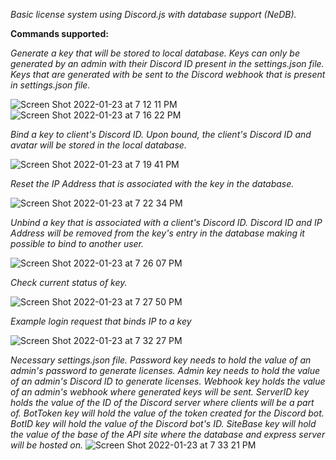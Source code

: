 *Basic license system using Discord.js with database support (NeDB).*

**Commands supported:**

*Generate a key that will be stored to local database. Keys can only be generated by an admin with their Discord ID present in the settings.json file. Keys that are generated with be sent to the Discord webhook that is present in settings.json file.*

![Screen Shot 2022-01-23 at 7 12 11 PM](https://user-images.githubusercontent.com/65430229/150706959-1b4c2bf0-eafd-48cf-9e55-e75b2b0f5644.png)
![Screen Shot 2022-01-23 at 7 16 22 PM](https://user-images.githubusercontent.com/65430229/150707169-e8ef0082-ad5c-4f3e-98e8-8b79425c8cf4.png)

*Bind a key to client's Discord ID. Upon bound, the client's Discord ID and avatar will be stored in the local database.*

![Screen Shot 2022-01-23 at 7 19 41 PM](https://user-images.githubusercontent.com/65430229/150707331-64f6f90a-572a-4f36-8eee-8cd62994a151.png)

*Reset the IP Address that is associated with the key in the database.*

![Screen Shot 2022-01-23 at 7 22 34 PM](https://user-images.githubusercontent.com/65430229/150707521-b657a59f-54a8-464e-b7ea-b352a63c56e7.png)

*Unbind a key that is associated with a client's Discord ID. Discord ID and IP Address will be removed from the key's entry in the database making it possible to bind to another user.*

![Screen Shot 2022-01-23 at 7 26 07 PM](https://user-images.githubusercontent.com/65430229/150707791-0734ff42-fb05-4fb5-8a69-05feb1781f3b.png)

*Check current status of key.*

![Screen Shot 2022-01-23 at 7 27 50 PM](https://user-images.githubusercontent.com/65430229/150707893-eb7a61c1-d71f-48da-a820-69867e3ea16b.png)

*Example login request that binds IP to a key*

![Screen Shot 2022-01-23 at 7 32 27 PM](https://user-images.githubusercontent.com/65430229/150708174-fd154597-6575-4be8-a962-3181611f5c39.png)

*Necessary settings.json file. Password key needs to hold the value of an admin's password to generate licenses. Admin key needs to hold the value of an admin's Discord ID to generate licenses. Webhook key holds the value of an admin's webhook where generated keys will be sent. ServerID key holds the value of the ID of the Discord server where clients will be a part of. BotToken key will hold the value of the token created for the Discord bot. BotID key will hold the value of the Discord bot's ID. SiteBase key will hold the value of the base of the API site where the database and express server will be hosted on.* 
![Screen Shot 2022-01-23 at 7 33 21 PM](https://user-images.githubusercontent.com/65430229/150708239-462e2701-fc48-4ded-83d1-4849608edc65.png)
